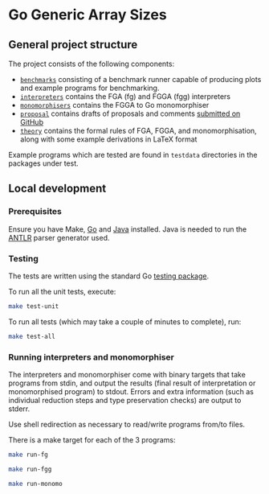 # Go Generic Array Sizes

## General project structure

The project consists of the following components:

- [`benchmarks`](./benchmarks/) consisting of a benchmark runner capable of
  producing plots and example programs for benchmarking.
- [`interpreters`](./interpreters/) contains the FGA (fg) and FGGA (fgg)
  interpreters
- [`monomorphisers`](./monomorphisers/) contains the FGGA to Go monomorphiser
- [`proposal`](./proposal/) contains drafts of proposals and comments [submitted
  on GitHub](https://github.com/golang/go/issues/65555)
- [`theory`](./theory/) contains the formal rules of FGA, FGGA, and
  monomorphisation, along with some example derivations in LaTeX format

Example programs which are tested are found in `testdata` directories in the
packages under test.

## Local development

### Prerequisites

Ensure you have Make, [Go](https://go.dev/) and [Java](https://openjdk.org/)
installed. Java is needed to run the [ANTLR](https://www.antlr.org/) parser
generator used.

### Testing

The tests are written using the standard Go [testing
package](https://pkg.go.dev/testing).

To run all the unit tests, execute:

```bash
make test-unit
```

To run all tests (which may take a couple of minutes to complete), run:

```bash
make test-all
```

### Running interpreters and monomorphiser

The interpreters and monomorphiser come with binary targets that take programs
from stdin, and output the results (final result of interpretation or
monomorphised program) to stdout. Errors and extra information (such as
individual reduction steps and type preservation checks) are output to stderr.

Use shell redirection as necessary to read/write programs from/to files.

There is a make target for each of the 3 programs:

```bash
make run-fg
```

```bash
make run-fgg
```

```bash
make run-monomo
```
